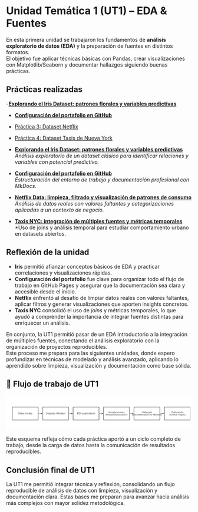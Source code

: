 # Unidad Temática 1 (UT1) – EDA & Fuentes

En esta primera unidad se trabajaron los fundamentos de **análisis exploratorio de datos (EDA)** y la preparación de fuentes en distintos formatos.  
El objetivo fue aplicar técnicas básicas con Pandas, crear visualizaciones con Matplotlib/Seaborn y documentar hallazgos siguiendo buenas prácticas.

## Prácticas realizadas
-[**Explorando el Iris Dataset: patrones florales y variables predictivas**](practica1/main1.md)
- [**Configuración del portafolio en GitHub**](practica2/main2.md)
- [Práctica 3: Dataset Netflix](practica3/main3.md)
- [Práctica 4: Dataset Taxis de Nueva York](practica4/main4.md)

- [**Explorando el Iris Dataset: patrones florales y variables predictivas**](./practica1/main1.md)  
  *Análisis exploratorio de un dataset clásico para identificar relaciones y variables con potencial predictivo.*

- [**Configuración del portafolio en GitHub**](./practica2/main2.md)  
  *Estructuración del entorno de trabajo y documentación profesional con MkDocs.*

- [**Netflix Data: limpieza, filtrado y visualización de patrones de consumo**](./practica3/main3.md)  
  *Análisis de datos reales con valores faltantes y categorizaciones aplicadas a un contexto de negocio.*

- [**Taxis NYC: integración de múltiples fuentes y métricas temporales**](./practica4/main4.md)  
  *Uso de joins y análisis temporal para estudiar comportamiento urbano en datasets abiertos.


## Reflexión de la unidad
- **Iris** permitió afianzar conceptos básicos de EDA y practicar correlaciones y visualizaciones rápidas.  
- **Configuración del portafolio** fue clave para organizar todo el flujo de trabajo en GitHub Pages y asegurar que la documentación sea clara y accesible desde el inicio.  
- **Netflix** enfrentó al desafío de limpiar datos reales con valores faltantes, aplicar filtros y generar visualizaciones que aporten insights concretos.  
- **Taxis NYC** consolidó el uso de *joins* y métricas temporales, lo que ayudó a comprender la importancia de integrar fuentes distintas para enriquecer un análisis.

En conjunto, la UT1  permitió pasar de un EDA introductorio a la integración de múltiples fuentes, conectando el análisis exploratorio con la organización de proyectos reproducibles.  
Este proceso me prepara para las siguientes unidades, donde espero profundizar en técnicas de modelado y análisis avanzado, aplicando lo aprendido sobre limpieza, visualización y documentación como base sólida.

## 🚀 Flujo de trabajo de UT1

![](../assets/flujo_ut1.png)

Este esquema refleja cómo cada práctica aportó a un ciclo completo de trabajo,
desde la carga de datos hasta la comunicación de resultados reproducibles.

## Conclusión final de UT1
La UT1 me permitió integrar técnica y reflexión, consolidando un flujo reproducible de análisis de datos con limpieza, visualización y documentación clara. Estas bases me preparan para avanzar hacia análisis más complejos con mayor solidez metodológica.

